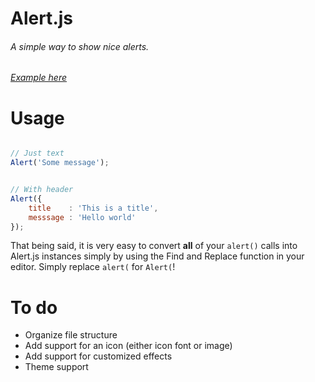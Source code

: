 # Alert.js
###### A simple way to show nice alerts.

###### [Example here](http://jsfiddle.net/d7dvh/1/embedded/result/)

# Usage

```js

// Just text
Alert('Some message');


// With header
Alert({
    title    : 'This is a title',
    messsage : 'Hello world'
});
```
That being said, it is very easy to convert __all__ of your `alert()` calls into Alert.js instances
simply by using the Find and Replace function in your editor. Simply replace `alert(` for `Alert(`!

# To do

- Organize file structure
- Add support for an icon (either icon font or image)
- Add support for customized effects
- Theme support